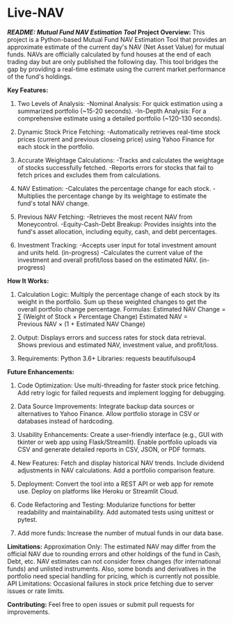 # Live-NAV

_**README: Mutual Fund NAV Estimation Tool**_
**Project Overview:**
This project is a Python-based Mutual Fund NAV Estimation Tool that provides an approximate estimate of the current day's NAV (Net Asset Value) for mutual funds. NAVs are officially calculated by fund houses at the end of each trading day but are only published the following day. This tool bridges the gap by providing a real-time estimate using the current market performance of the fund's holdings.

**Key Features:**
1. Two Levels of Analysis:
  -Nominal Analysis: For quick estimation using a summarized portfolio (~15-20 seconds).
  -In-Depth Analysis: For a comprehensive estimate using a detailed portfolio (~120-130 seconds).

2. Dynamic Stock Price Fetching:
  -Automatically retrieves real-time stock prices (current and previous closeing price) using Yahoo Finance for each stock in the portfolio.

3. Accurate Weightage Calculations:
  -Tracks and calculates the weightage of stocks successfully fetched.
  -Reports errors for stocks that fail to fetch prices and excludes them from calculations.

4. NAV Estimation:
  -Calculates the percentage change for each stock.
  -Multiplies the percentage change by its weightage to estimate the fund's total NAV change.

5. Previous NAV Fetching:
  -Retrieves the most recent NAV from Moneycontrol.
  -Equity-Cash-Debt Breakup: Provides insights into the fund's asset allocation, including equity, cash, and debt percentages.

6. Investment Tracking:
  -Accepts user input for total investment amount and units held. (in-progress)
  -Calculates the current value of the investment and overall profit/loss based on the estimated NAV. (in-progress)

**How It Works:**
1. Calculation Logic:
Multiply the percentage change of each stock by its weight in the portfolio.
Sum up these weighted changes to get the overall portfolio change percentage.
Formulas:
Estimated NAV Change = ∑ (Weight of Stock × Percentage Change)
Estimated NAV = Previous NAV × (1 + Estimated NAV Change)

2. Output:
Displays errors and success rates for stock data retrieval.
Shows previous and estimated NAV, investment value, and profit/loss.

3. Requirements:
Python 3.6+
Libraries:
  requests
  beautifulsoup4

**Future Enhancements:**
1. Code Optimization:
Use multi-threading for faster stock price fetching.
Add retry logic for failed requests and implement logging for debugging.

2. Data Source Improvements:
Integrate backup data sources or alternatives to Yahoo Finance.
Allow portfolio storage in CSV or databases instead of hardcoding.

3. Usability Enhancements:
Create a user-friendly interface (e.g., GUI with tkinter or web app using Flask/Streamlit).
Enable portfolio uploads via CSV and generate detailed reports in CSV, JSON, or PDF formats.

4. New Features:
Fetch and display historical NAV trends.
Include dividend adjustments in NAV calculations.
Add a portfolio comparison feature.

5. Deployment:
Convert the tool into a REST API or web app for remote use.
Deploy on platforms like Heroku or Streamlit Cloud.

6. Code Refactoring and Testing:
Modularize functions for better readability and maintainability.
Add automated tests using unittest or pytest.

7. Add more funds:
Increase the number of mutual funds in our data base.

**Limitations:**
Approximation Only: The estimated NAV may differ from the official NAV due to rounding errors and other holdings of the fund in Cash, Debt, etc. NAV estimates can not consider forex changes (for international funds) and unlisted instruments. Also, some bonds and derivatives in the portfolio need special handling for pricing, which is currently not possible.
API Limitations: Occasional failures in stock price fetching due to server issues or rate limits.

**Contributing:**
Feel free to open issues or submit pull requests for improvements.

